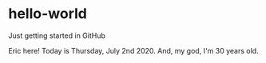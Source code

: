 # hello-world
Just getting started in GitHub

Eric here! Today is Thursday, July 2nd 2020. And, my god, I'm 30 years old.
